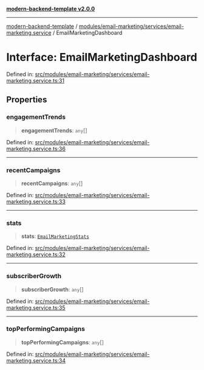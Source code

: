 [**modern-backend-template v2.0.0**](../../../../../README.md)

***

[modern-backend-template](../../../../../modules.md) / [modules/email-marketing/services/email-marketing.service](../README.md) / EmailMarketingDashboard

# Interface: EmailMarketingDashboard

Defined in: [src/modules/email-marketing/services/email-marketing.service.ts:31](https://github.com/maemreyo/saas-4cus-nodejs/blob/2a5b3f3aa11335dfa561e80e1feabb8e6084261e/src/modules/email-marketing/services/email-marketing.service.ts#L31)

## Properties

### engagementTrends

> **engagementTrends**: `any`[]

Defined in: [src/modules/email-marketing/services/email-marketing.service.ts:36](https://github.com/maemreyo/saas-4cus-nodejs/blob/2a5b3f3aa11335dfa561e80e1feabb8e6084261e/src/modules/email-marketing/services/email-marketing.service.ts#L36)

***

### recentCampaigns

> **recentCampaigns**: `any`[]

Defined in: [src/modules/email-marketing/services/email-marketing.service.ts:33](https://github.com/maemreyo/saas-4cus-nodejs/blob/2a5b3f3aa11335dfa561e80e1feabb8e6084261e/src/modules/email-marketing/services/email-marketing.service.ts#L33)

***

### stats

> **stats**: [`EmailMarketingStats`](EmailMarketingStats.md)

Defined in: [src/modules/email-marketing/services/email-marketing.service.ts:32](https://github.com/maemreyo/saas-4cus-nodejs/blob/2a5b3f3aa11335dfa561e80e1feabb8e6084261e/src/modules/email-marketing/services/email-marketing.service.ts#L32)

***

### subscriberGrowth

> **subscriberGrowth**: `any`[]

Defined in: [src/modules/email-marketing/services/email-marketing.service.ts:35](https://github.com/maemreyo/saas-4cus-nodejs/blob/2a5b3f3aa11335dfa561e80e1feabb8e6084261e/src/modules/email-marketing/services/email-marketing.service.ts#L35)

***

### topPerformingCampaigns

> **topPerformingCampaigns**: `any`[]

Defined in: [src/modules/email-marketing/services/email-marketing.service.ts:34](https://github.com/maemreyo/saas-4cus-nodejs/blob/2a5b3f3aa11335dfa561e80e1feabb8e6084261e/src/modules/email-marketing/services/email-marketing.service.ts#L34)
